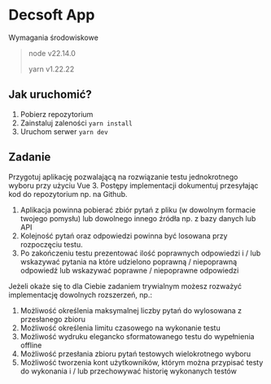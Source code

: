 # Decsoft App

Wymagania środowiskowe
> node v22.14.0
>
> yarn v1.22.22

## Jak uruchomić?
1. Pobierz repozytorium
2. Zainstaluj zaleności `yarn install`
3. Uruchom serwer `yarn dev`

## Zadanie
Przygotuj aplikację pozwalającą na rozwiązanie testu jednokrotnego wyboru przy użyciu Vue 3.
Postępy implementacji dokumentuj przesyłając kod do repozytorium np. na Github.
1. Aplikacja powinna pobierać zbiór pytań z pliku (w dowolnym formacie twojego pomysłu) lub
dowolnego innego źródła np. z bazy danych lub API
2. Kolejność pytań oraz odpowiedzi powinna być losowana przy rozpoczęciu testu.
3. Po zakończeniu testu prezentować ilość poprawnych odpowiedzi i / lub wskazywać pytania na
które udzielono poprawną / niepoprawną odpowiedź lub wskazywać poprawne / niepoprawne
odpowiedzi

Jeżeli okaże się to dla Ciebie zadaniem trywialnym możesz rozważyć implementację dowolnych
rozszerzeń, np.:

1. Możliwość określenia maksymalnej liczby pytań do wylosowana z przesłanego zbioru
2. Możliwość określenia limitu czasowego na wykonanie testu
3. Możliwość wydruku elegancko sformatowanego testu do wypełnienia offline
4. Możliwość przesłania zbioru pytań testowych wielokrotnego wyboru
5. Możliwość tworzenia kont użytkowników, którym można przypisać testy do wykonania i / lub przechowywać historię wykonanych testów
